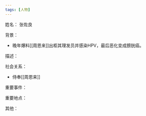```yaml
---
tags: [人物]
---
```


姓名：
张佐良

背景：
- 晚年爆料[[周恩来]]出柜其理发员并感染HPV，最后恶化变成膀胱癌。

描述：

社会关系：
- 侍奉[[周恩来]]

重要事件：

重要地点：

其他：
